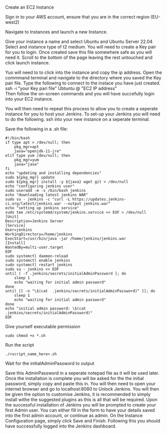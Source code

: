 Create an EC2 Instance

Sign in to your AWS account, ensure that you are in the correct region (EU-west2)

Navigate to Instances and launch a new Instance.

Give your instance a name and select Ubuntu and Ubuntu Server 22.04
Select and instance type of t2 medium.
You will need to create a Key pair for you to login.  Once created save this file somewhere safe as you will need it.
Scroll to the bottom of the page leaving the rest untouched and click launch instance.

Yuo will need to to click into the instance and copy the ip address.
Open the commmand terminal and navigate to the directory where you saved the Key pair file.
Type the following to connect to the instace you have just created. ssh -i "your Key pari file" Ubtuntu @ "EC2 IP address"   
Then follow the on-screen commands and you will have succefully login into your EC2 instance.

You will then need to repeat this process to allow you to create a seperate instance for you to host your Jenkins.
To set-up your Jenkins you will need to do the following.
ssh into your new instance on a seperate terminal.

Save the following in a .sh file:

```
#!/bin/bash
if type apt > /dev/null; then
    pkg_mgr=apt
    java="openjdk-11-jre"
elif type yum /dev/null; then
    pkg_mgr=yum
    java="java"
fi
echo "updating and installing dependencies"
sudo ${pkg_mgr} update
sudo ${pkg_mgr} install -y ${java} wget git > /dev/null
echo "configuring jenkins user"
sudo useradd -m -s /bin/bash jenkins
echo "downloading latest jenkins WAR"
sudo su - jenkins -c "curl -L https://updates.jenkins-ci.org/latest/jenkins.war --output jenkins.war"
echo "setting up jenkins service"
sudo tee /etc/systemd/system/jenkins.service << EOF > /dev/null
[Unit]
Description=Jenkins Server
[Service]
User=jenkins
WorkingDirectory=/home/jenkins
ExecStart=/usr/bin/java -jar /home/jenkins/jenkins.war
[Install]
WantedBy=multi-user.target
EOF
sudo systemctl daemon-reload
sudo systemctl enable jenkins
sudo systemctl restart jenkins
sudo su - jenkins << EOF
until [ -f .jenkins/secrets/initialAdminPassword ]; do
    sleep 1
    echo "waiting for initial admin password"
done
until [[ -n "\$(cat  .jenkins/secrets/initialAdminPassword)" ]]; do
    sleep 1
    echo "waiting for initial admin password"
done
echo "initial admin password: \$(cat .jenkins/secrets/initialAdminPassword)"
EOF
```	
Give yourself executable permission

```
sudo chmod +x *.sh
```

Run the script

```
./<script_name_here>.sh
```

Wait for the initialAdminPassword to output

Save this AdminPassword in a seperate notepad file as it will be used later.
Once the installation is complete you will be asked for the the initial password, simply copy and paste this in.
You will then need to open your internet browser and go to localhost:8080 to Unlock Jenkins.
You will then be given the option to customise Jenkins, it is recommended to simply install withe the suggested plugins as this is all that will be required.
Upon the successful installation of Jenkins you will be prompted to create your first Admin user.
You can either fill in the form to have your details saved into the first admin account, or continue as admin.
On the Instance Configuration page, simply click Save and Finish.
Following this you should have successfully logged into the Jenkins dashboard.












